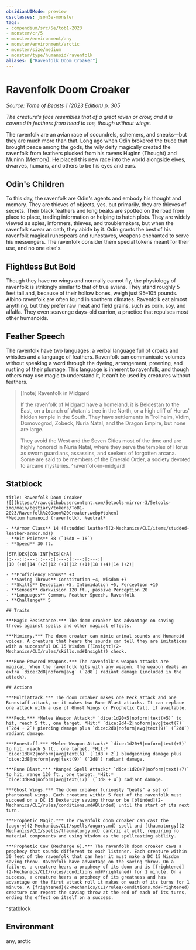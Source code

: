 ```yaml
---
obsidianUIMode: preview
cssclasses: json5e-monster
tags:
- compendium/src/5e/tob1-2023
- monster/cr/5
- monster/environment/any
- monster/environment/arctic
- monster/size/medium
- monster/type/humanoid/ravenfolk
aliases: ["Ravenfolk Doom Croaker"]
---
```

# Ravenfolk Doom Croaker
*Source: Tome of Beasts 1 (2023 Edition) p. 305*  

*The creature's face resembles that of a great raven or crow, and it is covered in feathers from head to toe, though without wings.*

The ravenfolk are an avian race of scoundrels, schemers, and sneaks—but they are much more than that. Long ago when Odin brokered the truce that brought peace among the gods, the wily deity magically created the ravenfolk from feathers plucked from his ravens Huginn (Thought) and Muninn (Memory). He placed this new race into the world alongside elves, dwarves, humans, and others to be his eyes and ears.

## Odin's Children

To this day, the ravenfolk are Odin's agents and embody his thought and memory. They are thieves of objects, yes, but primarily, they are thieves of secrets. Their black feathers and long beaks are spotted on the road from place to place, trading information or helping to hatch plots. They are widely viewed as spies, informers, thieves, and troublemakers, but when the ravenfolk swear an oath, they abide by it. Odin grants the best of his ravenfolk magical runespears and runestaves, weapons enchanted to serve his messengers. The ravenfolk consider them special tokens meant for their use, and no one else's.

## Flightless But Bold

Though they have no wings and normally cannot fly, the physiology of ravenfolk is strikingly similar to that of true avians. They stand roughly 5 feet tall and, because of their hollow bones, weigh just 95–105 pounds. Albino ravenfolk are often found in southern climates. Ravenfolk eat almost anything, but they prefer raw meat and field grains, such as corn, soy, and alfalfa. They even scavenge days-old carrion, a practice that repulses most other humanoids.

## Feather Speech

The ravenfolk have two languages: a verbal language full of croaks and whistles and a language of feathers. Ravenfolk can communicate volumes without speaking a word through the dyeing, arrangement, preening, and rustling of their plumage. This language is inherent to ravenfolk, and though others may use magic to understand it, it can't be used by creatures without feathers.

> [!note] Ravenfolk in Midgard
> 
> If the ravenfolk of Midgard have a homeland, it is Beldestan to the East, on a branch of Wotan's tree in the North, or a high cliff of Horus' hidden temple in the South. They have settlements in Trollheim, Vidim, Domovogrod, Zobeck, Nuria Natal, and the Dragon Empire, but none are large.
> 
> They avoid the West and the Seven Cities most of the time and are highly honored in Nuria Natal, where they serve the temples of Horus as sworn guardians, assassins, and seekers of forgotten arcana. Some are said to be members of the Emerald Order, a society devoted to arcane mysteries.
^ravenfolk-in-midgard

## Statblock

```ad-statblock
title: Ravenfolk Doom Croaker
![](https://raw.githubusercontent.com/5etools-mirror-3/5etools-img/main/bestiary/tokens/ToB1-2023/Ravenfolk%20Doom%20Croaker.webp#token)
*Medium humanoid (ravenfolk), Neutral*

- **Armor Class** 14 ([studded leather](2-Mechanics/CLI/items/studded-leather-armor.md))
- **Hit Points** 88 (`16d8 + 16`)
- **Speed** 30 ft.

|STR|DEX|CON|INT|WIS|CHA|
|:---:|:---:|:---:|:---:|:---:|:---:|
|10 (+0)|14 (+2)|12 (+1)|12 (+1)|18 (+4)|14 (+2)|

- **Proficiency Bonus** +3
- **Saving Throws** Constitution +4, Wisdom +7
- **Skills** Deception +5, Intimidation +5, Perception +10
- **Senses** darkvision 120 ft., passive Perception 20
- **Languages** Common, Feather Speech, Ravenfolk
- **Challenge** 5

## Traits

***Magic Resistance.*** The doom croaker has advantage on saving throws against spells and other magical effects.

***Mimicry.*** The doom croaker can mimic animal sounds and Humanoid voices. A creature that hears the sounds can tell they are imitations with a successful DC 15 Wisdom ([Insight](2-Mechanics/CLI/rules/skills.md#Insight)) check.

***Rune-Powered Weapons.*** The ravenfolk's weapon attacks are magical. When the ravenfolk hits with any weapon, the weapon deals an extra `dice:2d8|noform|avg` (`2d8`) radiant damage (included in the attack).

## Actions

***Multiattack.*** The doom croaker makes one Peck attack and one Runestaff attack, or it makes two Rune Blast attacks. It can replace one attack with a use of Ghost Wings or Prophetic Call, if available.

***Peck.*** *Melee Weapon Attack:* `dice:1d20+5|noform|text(+5)` to hit, reach 5 ft., one target. *Hit:* `dice:2d4+2|noform|avg|text(7)` (`2d4 + 2`) piercing damage plus `dice:2d8|noform|avg|text(9)` (`2d8`) radiant damage.

***Runestaff.*** *Melee Weapon Attack:* `dice:1d20+5|noform|text(+5)` to hit, reach 5 ft., one target. *Hit:* `dice:1d8+2|noform|avg|text(6)` (`1d8 + 2`) bludgeoning damage plus `dice:2d8|noform|avg|text(9)` (`2d8`) radiant damage.

***Rune Blast.*** *Ranged Spell Attack:* `dice:1d20+7|noform|text(+7)` to hit, range 120 ft., one target. *Hit:* `dice:3d8+4|noform|avg|text(17)` (`3d8 + 4`) radiant damage.

***Ghost Wings.*** The doom croaker furiously "beats" a set of phantasmal wings. Each creature within 5 feet of the ravenfolk must succeed on a DC 15 Dexterity saving throw or be [blinded](2-Mechanics/CLI/rules/conditions.md#Blinded) until the start of its next turn.

***Prophetic Magic.*** The ravenfolk doom croaker can cast the [augury](2-Mechanics/CLI/spells/augury.md) spell and [thaumaturgy](2-Mechanics/CLI/spells/thaumaturgy.md) cantrip at will, requiring no material components and using Wisdom as the spellcasting ability.

***Prophetic Caw (Recharge 6).*** The ravenfolk doom croaker caws a prophecy that sounds different to each listener. Each creature within 30 feet of the ravenfolk that can hear it must make a DC 15 Wisdom saving throw. Ravenfolk have advantage on the saving throw. On a failure, a creature hears a prophecy of its doom and is [frightened](2-Mechanics/CLI/rules/conditions.md#Frightened) for 1 minute. On a success, a creature hears a prophecy of its greatness and has advantage on the first attack roll it makes on each of its turns for 1 minute. A [frightened](2-Mechanics/CLI/rules/conditions.md#Frightened) creature can repeat the saving throw at the end of each of its turns, ending the effect on itself on a success.
```
^statblock

## Environment

any, arctic